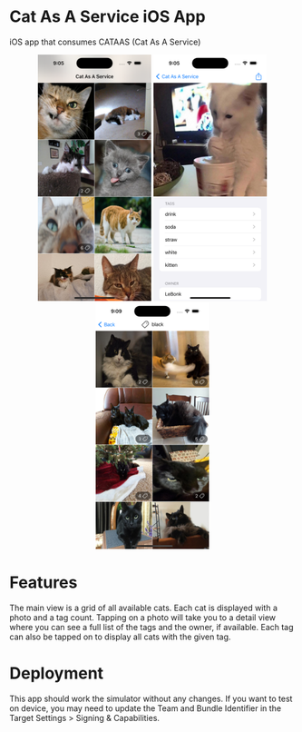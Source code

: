 # Cat As A Service iOS App
iOS app that consumes CATAAS (Cat As A Service)

<p align="center">
    <img src="README-assets/list.png" width="200">
    <img src="README-assets/detail.png" width="200">
    <img src="README-assets/tag.png" width="200">
</p>

# Features
The main view is a grid of all available cats. Each cat is displayed with a photo and a tag count. Tapping on a photo will take you to a detail view where you can see a full list of the tags and the owner, if available. Each tag can also be tapped on to display all cats with the given tag.

# Deployment
This app should work the simulator without any changes. If you want to test on device, you may need to update the Team and Bundle Identifier in the Target Settings > Signing & Capabilities.
